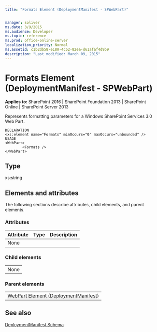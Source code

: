 ```yaml
---
title: "Formats Element (DeploymentManifest - SPWebPart)"


manager: soliver
ms.date: 3/9/2015
ms.audience: Developer
ms.topic: reference
ms.prod: office-online-server
localization_priority: Normal
ms.assetid: c1b2db58-e180-4c52-82ea-d61afaf4d9b9
description: "Last modified: March 09, 2015"
---
```


# Formats Element (DeploymentManifest - SPWebPart)

 
  
 **Applies to:** SharePoint 2016 | SharePoint Foundation 2013 | SharePoint Online | SharePoint Server 2013 
  
Represents formatting parameters for a Windows SharePoint Services 3.0 Web Part.
  
```
DECLARATION
<xs:element name="Formats" minOccurs="0" maxOccurs="unbounded" />
USAGE
<WebPart>
        <Formats />
</WebPart>

```

## Type

xs:string
  
## Elements and attributes

The following sections describe attributes, child elements, and parent elements.

### Attributes

|**Attribute**|**Type**|**Description**|
|:-----|:-----|:-----|
|None  <br/> |||
   
### Child elements

||
|:-----|
|None |
   
### Parent elements

||
|:-----|
|[WebPart Element (DeploymentManifest)](webpart-element-deploymentmanifest.md)
   
## See also



[DeploymentManifest Schema](deploymentmanifest-schema.md)


